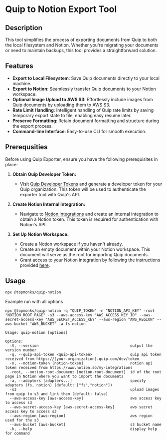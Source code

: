 # Quip to Notion Export Tool

## Description
This tool simplifies the process of exporting documents from Quip to both the local filesystem and Notion. Whether you're migrating your documents or need to maintain backups, this tool provides a straightforward solution.

## Features
- **Export to Local Filesystem**: Save Quip documents directly to your local machine.
- **Export to Notion**: Seamlessly transfer Quip documents to your Notion workspace.
- **Optional Image Upload to AWS S3**: Effortlessly include images from Quip documents by uploading them to AWS S3.
- **Rate Limit Handling**: Intelligent handling of Quip rate limits by saving temporary export state to file, enabling easy resume later.
- **Preserve Formatting**: Retain document formatting and structure during the export process.
- **Command-line Interface**: Easy-to-use CLI for smooth execution.

## Prerequsities

Before using Quip Exporter, ensure you have the following prerequisites in place:

1. **Obtain Quip Developer Token:**
   - Visit [Quip Developer Tokens](https://<your-organization>.quip.com/dev/token) and generate a developer token for your Quip organization. This token will be used to authenticate the exporter tool with Quip's API.

2. **Create Notion Internal Integration:**
   - Navigate to [Notion Integrations](https://www.notion.so/my-integrations) and create an internal integration to obtain a Notion token. This token is required for authentication with Notion's API.

3. **Set Up Notion Workspace:**
   - Create a Notion workspace if you haven't already.
   - Create an empty document within your Notion workspace. This document will serve as the root for importing Quip documents.
   - Grant access to your Notion integration by following the instructions provided [here](https://www.notion.so/help/add-and-manage-connections-with-the-api#add-connections-to-pages).


## Usage
`npx @topmonks/quip-notion`

Example run with all options

`npx @topmonks/quip-notion -q "QUIP_TOKEN" -n "NOTION_API_KEY" -root "NOTION_ROOT_PAGE" -s3 --aws-access-key "AWS_ACCESS_KEY_ID" --aws-secret-access-key "AWS_SECRET_ACCESS_KEY" --aws-region "AWS_REGION" --aws-bucket "AWS_BUCKET" -a fs notion
`


```
Usage: quip-notion [options]

Options:
  -V, --version                                         output the version number
  -q, --quip-api-token <quip-api-token>                 quip api token received from https://[your-organization].quip.com/dev/token
  -n, --notion-token [notion-token]                     notion api token received from https://www.notion.so/my-integrations
  -root, --notion-root-document [notion-root-document]  id of the root page in Notion where you want to import the documents
  -a, --adapters [adapters...]                          specify adapters (fs, notion) (default: ["fs","notion"])
  -s3                                                   upload images from quip to s3 and link them (default: false)
  --aws-access-key [aws-access-key]                     aws access key to access s3
  --aws-secret-access-key [aws-secret-access-key]       aws secret access key to access s3
  --aws-region [aws-region]                             aws region used for the s3
  --aws-bucket [aws-bucket]                             s3 bucket name
  -h, --help                                            display help for command
  ```
